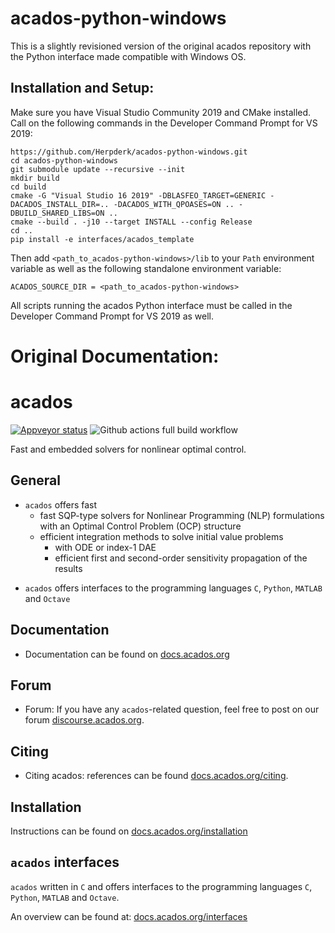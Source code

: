 # acados-python-windows
This is a slightly revisioned version of the original acados repository with the Python interface made compatible with Windows OS.

## Installation and Setup:
Make sure you have Visual Studio Community 2019 and CMake installed. Call on the following commands in the Developer Command Prompt for VS 2019:
```
https://github.com/Herpderk/acados-python-windows.git
cd acados-python-windows
git submodule update --recursive --init
mkdir build
cd build
cmake -G "Visual Studio 16 2019" -DBLASFEO_TARGET=GENERIC -DACADOS_INSTALL_DIR=.. -DACADOS_WITH_QPOASES=ON .. -DBUILD_SHARED_LIBS=ON ..
cmake --build . -j10 --target INSTALL --config Release
cd ..
pip install -e interfaces/acados_template
```
Then add ```<path_to_acados-python-windows>/lib``` to your ```Path``` environment variable as well as the following standalone environment variable:
```
ACADOS_SOURCE_DIR = <path_to_acados-python-windows>
```
All scripts running the acados Python interface must be called in the Developer Command Prompt for VS 2019 as well.

# Original Documentation:
# acados
<!-- [![Travis Status](https://secure.travis-ci.org/acados/acados.png?branch=master)](http://travis-ci.org/acados/acados) -->
[![Appveyor status](https://ci.appveyor.com/api/projects/status/q0b2nohk476u5clg?svg=true)](https://ci.appveyor.com/project/roversch/acados)
![Github actions full build workflow](https://github.com/acados/acados/actions/workflows/full_build.yml/badge.svg)
<!-- [![codecov](https://codecov.io/gh/acados/acados/branch/master/graph/badge.svg)](https://codecov.io/gh/acados/acados) -->

Fast and embedded solvers for nonlinear optimal control.

## General
- `acados` offers fast
  - fast SQP-type solvers for Nonlinear Programming (NLP) formulations with an Optimal Control Problem (OCP) structure
  - efficient integration methods to solve initial value problems
    - with ODE or index-1 DAE
    - efficient first and second-order sensitivity propagation of the results
<!-- Sequential Quadratic Programming (SQP) -->
- `acados` offers interfaces to the programming languages `C`, `Python`, `MATLAB` and `Octave`

## Documentation
- Documentation can be found on [docs.acados.org](https://docs.acados.org/)

## Forum
- Forum: If you have any `acados`-related question, feel free to post on our forum [discourse.acados.org](https://discourse.acados.org/).

## Citing
- Citing acados: references can be found [docs.acados.org/citing](https://docs.acados.org/citing).

## Installation
Instructions can be found on
[docs.acados.org/installation](https://docs.acados.org/installation)

## `acados` interfaces
`acados` written in `C` and offers interfaces to the programming languages `C`, `Python`, `MATLAB` and `Octave`.

An overview can be found at:
[docs.acados.org/interfaces](https://docs.acados.org/interfaces)
